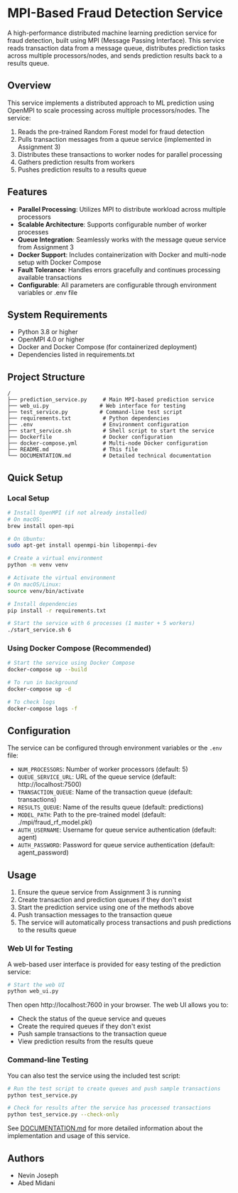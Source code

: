 # MPI-Based Fraud Detection Service

A high-performance distributed machine learning prediction service for fraud detection, built using MPI (Message Passing Interface). This service reads transaction data from a message queue, distributes prediction tasks across multiple processors/nodes, and sends prediction results back to a results queue.

## Overview

This service implements a distributed approach to ML prediction using OpenMPI to scale processing across multiple processors/nodes. The service:

1. Reads the pre-trained Random Forest model for fraud detection
2. Pulls transaction messages from a queue service (implemented in Assignment 3)
3. Distributes these transactions to worker nodes for parallel processing
4. Gathers prediction results from workers
5. Pushes prediction results to a results queue

## Features

- **Parallel Processing**: Utilizes MPI to distribute workload across multiple processors
- **Scalable Architecture**: Supports configurable number of worker processes
- **Queue Integration**: Seamlessly works with the message queue service from Assignment 3
- **Docker Support**: Includes containerization with Docker and multi-node setup with Docker Compose
- **Fault Tolerance**: Handles errors gracefully and continues processing available transactions
- **Configurable**: All parameters are configurable through environment variables or .env file

## System Requirements

- Python 3.8 or higher
- OpenMPI 4.0 or higher
- Docker and Docker Compose (for containerized deployment)
- Dependencies listed in requirements.txt

## Project Structure

```
/
├── prediction_service.py     # Main MPI-based prediction service
├── web_ui.py                # Web interface for testing
├── test_service.py          # Command-line test script
├── requirements.txt          # Python dependencies
├── .env                      # Environment configuration
├── start_service.sh          # Shell script to start the service
├── Dockerfile                # Docker configuration
├── docker-compose.yml        # Multi-node Docker configuration
├── README.md                 # This file
└── DOCUMENTATION.md          # Detailed technical documentation
```

## Quick Setup

### Local Setup

```bash
# Install OpenMPI (if not already installed)
# On macOS:
brew install open-mpi

# On Ubuntu:
sudo apt-get install openmpi-bin libopenmpi-dev

# Create a virtual environment
python -m venv venv

# Activate the virtual environment
# On macOS/Linux:
source venv/bin/activate

# Install dependencies
pip install -r requirements.txt

# Start the service with 6 processes (1 master + 5 workers)
./start_service.sh 6
```

### Using Docker Compose (Recommended)

```bash
# Start the service using Docker Compose
docker-compose up --build

# To run in background
docker-compose up -d

# To check logs
docker-compose logs -f
```

## Configuration

The service can be configured through environment variables or the `.env` file:

- `NUM_PROCESSORS`: Number of worker processors (default: 5)
- `QUEUE_SERVICE_URL`: URL of the queue service (default: http://localhost:7500)
- `TRANSACTION_QUEUE`: Name of the transaction queue (default: transactions)
- `RESULTS_QUEUE`: Name of the results queue (default: predictions)
- `MODEL_PATH`: Path to the pre-trained model (default: ./mpi/fraud_rf_model.pkl)
- `AUTH_USERNAME`: Username for queue service authentication (default: agent)
- `AUTH_PASSWORD`: Password for queue service authentication (default: agent_password)

## Usage

1. Ensure the queue service from Assignment 3 is running
2. Create transaction and prediction queues if they don't exist
3. Start the prediction service using one of the methods above
4. Push transaction messages to the transaction queue
5. The service will automatically process transactions and push predictions to the results queue

### Web UI for Testing

A web-based user interface is provided for easy testing of the prediction service:

```bash
# Start the web UI
python web_ui.py
```

Then open http://localhost:7600 in your browser. The web UI allows you to:

- Check the status of the queue service and queues
- Create the required queues if they don't exist
- Push sample transactions to the transaction queue
- View prediction results from the results queue

### Command-line Testing

You can also test the service using the included test script:

```bash
# Run the test script to create queues and push sample transactions
python test_service.py

# Check for results after the service has processed transactions
python test_service.py --check-only
```

See [DOCUMENTATION.md](DOCUMENTATION.md) for more detailed information about the implementation and usage of this service.



## Authors
- Nevin Joseph
- Abed Midani
